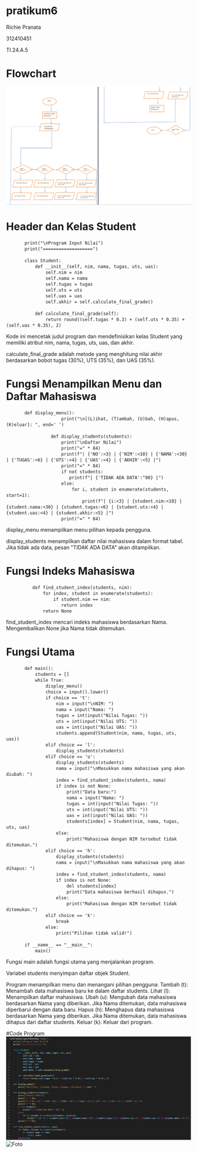 # pratikum6
Richie Pranata

312410451

TI.24.A.5

# Flowchart
![foto](https://raw.githubusercontent.com/rich-pro12/foto1/1ed228993f2fd39a63b1c0d6e1e35b75ce15356e/Screenshot%202024-12-04%20011528.png)

# Header dan Kelas Student 
``` pyhton
       print("\nProgram Input Nilai")
       print("===================")
      
       class Student:
           def __init__(self, nim, nama, tugas, uts, uas):
               self.nim = nim
               self.nama = nama
               self.tugas = tugas
               self.uts = uts
               self.uas = uas
               self.akhir = self.calculate_final_grade()
      
           def calculate_final_grade(self):
               return round((self.tugas * 0.3) + (self.uts * 0.35) + (self.uas * 0.35), 2)
```
Kode ini mencetak judul program dan mendefinisikan kelas Student yang memiliki atribut nim, nama, tugas, uts, uas, dan akhir.

calculate_final_grade adalah metode yang menghitung nilai akhir berdasarkan bobot tugas (30%), UTS (35%), dan UAS (35%).

# Fungsi Menampilkan Menu dan Daftar Mahasiswa
``` pyhton
       def display_menu():
                     print("\n[(L)ihat, (T)ambah, (U)bah, (H)apus, (K)eluar]: ", end=' ')
              
                 def display_students(students):
                     print("\nDaftar Nilai")
                     print("=" * 84)
                     print(f"| {'NO':<3} | {'NIM':<10} | {'NAMA':<30} | {'TUGAS':<6} | {'UTS':<4} | {'UAS':<4} | {'AKHIR':<5} |")
                     print("=" * 84)
                     if not students:
                        print(f"| {'TIDAK ADA DATA':^80} |")
                     else:
                         for i, student in enumerate(students, start=1):
                             print(f"| {i:<3} | {student.nim:<10} | {student.nama:<30} | {student.tugas:<6} | {student.uts:<4} | {student.uas:<4} | {student.akhir:<5} |")
                     print("=" * 84)
```
display_menu menampilkan menu pilihan kepada pengguna.

display_students menampilkan daftar nilai mahasiswa dalam format tabel. Jika tidak ada data, pesan "TIDAK ADA DATA" akan ditampilkan.

# Fungsi Indeks Mahasiswa
``` pyhton
          def find_student_index(students, nim):
              for index, student in enumerate(students):
                  if student.nim == nim:
                     return index
              return None
```
find_student_index mencari indeks mahasiswa berdasarkan Nama. Mengembalikan None jika Nama tidak ditemukan.

# Fungsi Utama 
``` pyhton
       def main():
           students = []
           while True:
               display_menu()
               choice = input().lower()
               if choice == 't':
                   nim = input("\nNIM: ")
                   nama = input("Nama: ")
                   tugas = int(input("Nilai Tugas: "))
                   uts = int(input("Nilai UTS: "))
                   uas = int(input("Nilai UAS: "))
                   students.append(Student(nim, nama, tugas, uts, uas))
               elif choice == 'l':
                   display_students(students)
               elif choice == 'u':
                   display_students(students)
                   nama = input("\nMasukkan nama mahasiswa yang akan diubah: ")
                   index = find_student_index(students, nama)
                   if index is not None:
                       print("Data baru:")
                       nama = input("Nama: ")
                       tugas = int(input("Nilai Tugas: "))
                       uts = int(input("Nilai UTS: "))
                       uas = int(input("Nilai UAS: "))
                       students[index] = Student(nim, nama, tugas, uts, uas)
                   else:
                       print("Mahasiswa dengan NIM tersebut tidak ditemukan.")
               elif choice == 'h':
                   display_students(students)
                   nama = input("\nMasukkan nama mahasiswa yang akan dihapus: ")
                   index = find_student_index(students, nama)
                   if index is not None:
                       del students[index]
                       print("Data mahasiswa berhasil dihapus.")
                   else:
                       print("Mahasiswa dengan NIM tersebut tidak ditemukan.")
               elif choice == 'k':
                   break
               else:
                   print("Pilihan tidak valid!")
       
       if __name__ == "__main__":
           main()
```
Fungsi main adalah fungsi utama yang menjalankan program.

Variabel students menyimpan daftar objek Student.

Program menampilkan menu dan menangani pilihan pengguna:
Tambah (t): Menambah data mahasiswa baru ke dalam daftar students.
Lihat (l): Menampilkan daftar mahasiswa.
Ubah (u): Mengubah data mahasiswa berdasarkan Nama yang diberikan. Jika Nama ditemukan, data mahasiswa diperbarui dengan data baru.
Hapus (h): Menghapus data mahasiswa berdasarkan Nama yang diberikan. Jika Nama ditemukan, data mahasiswa dihapus dari daftar students.
Keluar (k): Keluar dari program.

#Code Program 
![Foto](https://raw.githubusercontent.com/rich-pro12/foto1/a5362416bc5986f6afb8d79cb6a8293300480a20/Screenshot%202024-12-04%20011923.png)
![Foto]()
